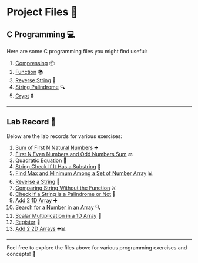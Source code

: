 # Project Files 🎉

## C Programming 💻

Here are some C programming files you might find useful:

1. [Compressing](SEM01/CProgramming/Compressing.c) 📦
2. [Function](SEM01/CProgramming/function.md) 📚
3. [Reverse String](SEM01/CProgramming/ReverseString.c) 🔄
4. [String Palindrome](SEM01/CProgramming/StringPalindrome.c) 🔍
5. [Crypt](SEM01/CProgramming/Crypt.c) 🔒

---

## Lab Record 📒

Below are the lab records for various exercises:

1. [Sum of First N Natural Numbers](SEM01/LabRecord/01.sum%20of%20first%20n%20natural%20numbers.c) ➕
2. [First N Even Numbers and Odd Numbers Sum](SEM01/LabRecord/02.first%20n%20even%20numbers%20and%20odd%20numbers%20sum.c) ⚖️
3. [Quadratic Equation](SEM01/LabRecord/03.quadratic%20equation.c) 📐
4. [String Check If It Has a Substring](SEM01/LabRecord/04.string%20check%20if%20it%20has%20a%20sub%20string.c) 🔗
5. [Find Max and Minimum Among a Set of Number Array](SEM01/LabRecord/05.find%20max%20and%20minimum%20among%20a%20set%20of%20number%20array.c) 📊
6. [Reverse a String](SEM01/LabRecord/06.reverse%20a%20string.c) 🔄
7. [Comparing String Without the Function](SEM01/LabRecord/07.comparing%20string%20without%20the%20function.c) ⚔️
8. [Check If a String Is a Palindrome or Not](SEM01/LabRecord/08.check%20if%20a%20string%20is%20a%20palindrome%20or%20not.c) 🔄
9. [Add 2 1D Array](SEM01/LabRecord/09.add%202%201D%20array.c) ➕
10. [Search for a Number in an Array](SEM01/LabRecord/10.search%20for%20a%20number%20in%20an%20array.c) 🔍
11. [Scalar Multiplication in a 1D Array](SEM01/LabRecord/11.scalar%20multiplication%20in%20a%201D%20array.c) 📏
12. [Register](SEM01/LabRecord/12.register.c) 📝
13. [Add 2 2D Arrays](SEM01/LabRecord/13.add%202%202D%20arrays.c) ➕📊

---

Feel free to explore the files above for various programming exercises and concepts! 🌟

